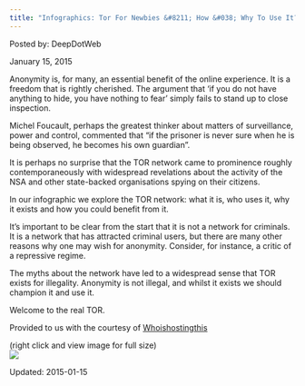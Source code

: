 ```yaml
---
title: "Infographics: Tor For Newbies &#8211; How &#038; Why To Use It?"
---
```


Posted by: DeepDotWeb 

<span>January 15, 2015</span>
    


<p>Anonymity is, for many, an essential benefit of the online experience. It is a freedom that is rightly cherished. The argument that ‘if you do not have anything to hide, you have nothing to fear’ simply fails to stand up to close inspection.</p>
<p>Michel Foucault, perhaps the greatest thinker about matters of surveillance, power and control, commented that “if the prisoner is never sure when he is being observed, he becomes his own guardian”.</p>
<p>It is perhaps no surprise that the TOR network came to prominence roughly contemporaneously with widespread revelations about the activity of the NSA and other state-backed organisations spying on their citizens.</p>
<p>In our infographic we explore the TOR network: what it is, who uses it, why it exists and how you could benefit from it.</p>
<p>It’s important to be clear from the start that it is not a network for criminals. It is a network that has attracted criminal users, but there are many other reasons why one may wish for anonymity. Consider, for instance, a critic of a repressive regime.</p>
<p>The myths about the network have led to a widespread sense that TOR exists for illegality. Anonymity is not illegal, and whilst it exists we should champion it and use it.</p>
<p>Welcome to the real TOR.</p>
<p>Provided to us with the courtesy of <a href="http://www.whoishostingthis.com/blog/2014/11/13/tor-for-newbies/" target="_blank" rel="nofollow">Whoishostingthis</a></p>
<p>(right click and view image for full size)<br />


<img src="https://info-gir.github.io/deepdotweb/imgs/2015/01/torfornewbiesDeepDotWeb.jpg">


Updated: 2015-01-15

